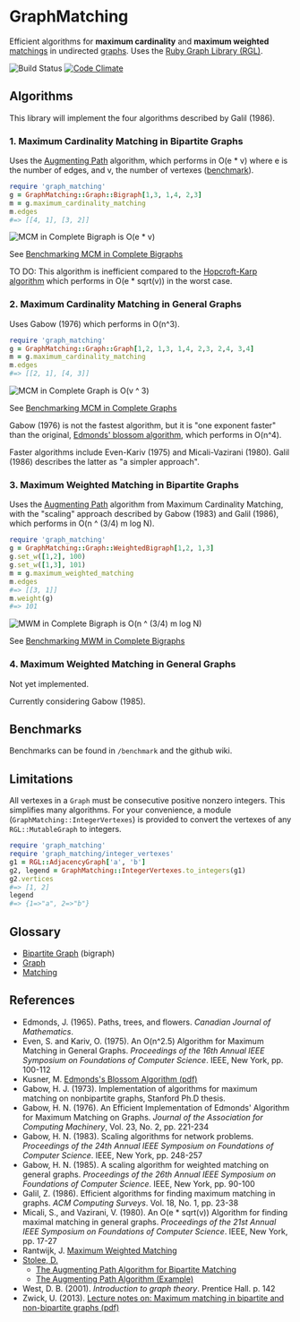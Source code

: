 GraphMatching
=============

Efficient algorithms for **maximum cardinality** and
**maximum weighted** [matchings][6] in undirected [graphs][7].
Uses the [Ruby Graph Library (RGL)][4].

![Build Status][20]
[![Code Climate][22]][21]

Algorithms
----------

This library will implement the four algorithms described by Galil (1986).

### 1. Maximum Cardinality Matching in Bipartite Graphs

Uses the [Augmenting Path][5] algorithm, which performs in O(e * v)
where e is the number of edges, and v, the number of vertexes ([benchmark][14]).

```ruby
require 'graph_matching'
g = GraphMatching::Graph::Bigraph[1,3, 1,4, 2,3]
m = g.maximum_cardinality_matching
m.edges
#=> [[4, 1], [3, 2]]
```

![MCM in Complete Bigraph is O(e * v)][17]

See [Benchmarking MCM in Complete Bigraphs][14]

TO DO: This algorithm is inefficient compared to the [Hopcroft-Karp algorithm][13]
which performs in O(e * sqrt(v)) in the worst case.

### 2. Maximum Cardinality Matching in General Graphs

Uses Gabow (1976) which performs in O(n^3).

```ruby
require 'graph_matching'
g = GraphMatching::Graph::Graph[1,2, 1,3, 1,4, 2,3, 2,4, 3,4]
m = g.maximum_cardinality_matching
m.edges
#=> [[2, 1], [4, 3]]
```


![MCM in Complete Graph is O(v ^ 3)][18]

See [Benchmarking MCM in Complete Graphs][15]

Gabow (1976) is not the fastest algorithm, but it is "one exponent
faster" than the original, [Edmonds' blossom algorithm][9], which
performs in O(n^4).

Faster algorithms include Even-Kariv (1975) and Micali-Vazirani (1980).
Galil (1986) describes the latter as "a simpler approach".

### 3. Maximum Weighted Matching in Bipartite Graphs

Uses the [Augmenting Path][5] algorithm from Maximum Cardinality
Matching, with the "scaling" approach described by Gabow (1983)
and Galil (1986), which performs in O(n ^ (3/4) m log N).

```ruby
require 'graph_matching'
g = GraphMatching::Graph::WeightedBigraph[1,2, 1,3]
g.set_w([1,2], 100)
g.set_w([1,3], 101)
m = g.maximum_weighted_matching
m.edges
#=> [[3, 1]]
m.weight(g)
#=> 101
```

![MWM in Complete Bigraph is O(n ^ (3/4) m log N)][19]

See [Benchmarking MWM in Complete Bigraphs][16]

### 4. Maximum Weighted Matching in General Graphs

Not yet implemented.

Currently considering Gabow (1985).

Benchmarks
----------

Benchmarks can be found in `/benchmark` and the github wiki.

Limitations
-----------

All vertexes in a `Graph` must be consecutive positive nonzero
integers.  This simplifies many algorithms.  For your convenience,
a module (`GraphMatching::IntegerVertexes`) is provided to convert
the vertexes of any `RGL::MutableGraph` to integers.

```ruby
require 'graph_matching'
require 'graph_matching/integer_vertexes'
g1 = RGL::AdjacencyGraph['a', 'b']
g2, legend = GraphMatching::IntegerVertexes.to_integers(g1)
g2.vertices
#=> [1, 2]
legend
#=> {1=>"a", 2=>"b"}
```

Glossary
--------

- [Bipartite Graph][3] (bigraph)
- [Graph][7]
- [Matching][6]

References
----------

- Edmonds, J. (1965). Paths, trees, and flowers. *Canadian Journal
of Mathematics*.
- Even, S. and Kariv, O. (1975). An O(n^2.5) Algorithm for Maximum
Matching in General Graphs. *Proceedings of the 16th Annual IEEE
Symposium on Foundations of Computer Science*. IEEE, New York, pp. 100-112
- Kusner, M. [Edmonds's Blossom Algorithm (pdf)][12]
- Gabow, H. J. (1973). Implementation of algorithms for maximum
matching on nonbipartite graphs, Stanford Ph.D thesis.
- Gabow, H. N. (1976). An Efficient Implementation of Edmonds'
Algorithm for Maximum Matching on Graphs. *Journal of the Association
for Computing Machinery*, Vol. 23, No. 2, pp. 221-234
- Gabow, H. N. (1983). Scaling algorithms for network problems.
*Proceedings of the 24th Annual IEEE Symposium on Foundations of
Computer Science*. IEEE, New York, pp. 248-257
- Gabow, H. N. (1985). A scaling algorithm for weighted matching on
general graphs. *Proceedings of the 26th Annual IEEE Symposium on
Foundations of Computer Science*. IEEE, New York, pp. 90-100
- Galil, Z. (1986). Efficient algorithms for finding maximum
matching in graphs. *ACM Computing Surveys*. Vol. 18, No. 1, pp. 23-38
- Micali, S., and Vazirani, V. (1980). An O(e * sqrt(v)) Algorithm for
finding maximal matching in general graphs. *Proceedings of the 21st
Annual IEEE Symposium on Foundations of Computer Science*.
IEEE, New York, pp. 17-27
- Rantwijk, J. [Maximum Weighted Matching][11]
- [Stolee, D.][8]
    - [The Augmenting Path Algorithm for Bipartite Matching][1]
    - [The Augmenting Path Algorithm (Example)][2]
- West, D. B. (2001). *Introduction to graph theory*. Prentice Hall. p. 142
- Zwick, U. (2013). [Lecture notes on: Maximum matching in bipartite
and non-bipartite graphs (pdf)][10]

[1]: http://www.youtube.com/watch?v=ory4WMX0rDU "The Augmenting Path Algorithm for Bipartite Matching"
[2]: http://www.youtube.com/watch?v=C9c8zEZXboA "The Augmenting Path Algorithm (Example)"
[3]: http://en.wikipedia.org/wiki/Bipartite_graph
[4]: http://rgl.rubyforge.org/rgl/index.html
[5]: http://en.wikipedia.org/wiki/Matching_%28graph_theory%29#In_unweighted_bipartite_graphs
[6]: http://en.wikipedia.org/wiki/Matching_%28graph_theory%29
[7]: http://en.wikipedia.org/wiki/Graph_theory
[8]: http://www.math.uiuc.edu/~stolee/
[9]: http://en.wikipedia.org/wiki/Blossom_algorithm
[10]: http://www.cs.tau.ac.il/~zwick/grad-algo-13/match.pdf
[11]: http://jorisvr.nl/maximummatching.html
[12]: http://matthewkusner.com/MatthewKusner_BlossomAlgorithmReport.pdf
[13]: http://en.wikipedia.org/wiki/Hopcroft%E2%80%93Karp_algorithm
[14]: https://github.com/jaredbeck/graph_matching/wiki/Benchmarking-MCM-in-Complete-Bigraphs
[15]: https://github.com/jaredbeck/graph_matching/wiki/Benchmarking-MCM-in-Complete-Graphs
[16]: https://github.com/jaredbeck/graph_matching/wiki/Benchmarking-MWM-in-Complete-Bigraphs
[17]: https://github.com/jaredbeck/graph_matching/blob/master/benchmark/mcm_bipartite/complete_bigraphs/plot.png
[18]: https://github.com/jaredbeck/graph_matching/blob/master/benchmark/mcm_general/complete_graphs/plot.png
[19]: https://github.com/jaredbeck/graph_matching/blob/master/benchmark/mwm_bipartite/complete_bigraphs/plot.png
[20]: https://travis-ci.org/jaredbeck/graph_matching.svg?branch=master
[21]: https://codeclimate.com/github/jaredbeck/graph_matching
[22]: https://codeclimate.com/github/jaredbeck/graph_matching/badges/gpa.svg
